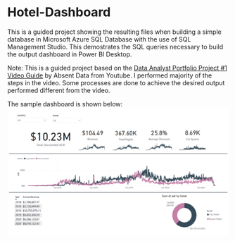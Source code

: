 # Hotel-Dashboard
This is a guided project showing the resulting files when building a simple database in Microsoft Azure SQL Database with the use of SQL Management Studio. This demostrates the SQL queries necessary to build the output dashboard in Power BI Desktop.

Note: This is a guided project based on the [Data Analyst Portfolio Project #1 Video Guide](https://www.youtube.com/watch?v=S2zBHmkRbhY) by Absent Data from Youtube. I performed majority of the steps in the video. Some processes are done to achieve the desired output performed different from the video. 

The sample dashboard is shown below:
![Dashboard1](display1.png)
